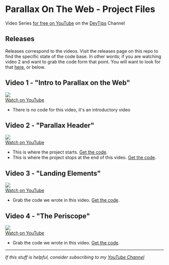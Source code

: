 # Parallax On The Web - Project Files

Video Series [ for free on YouTube](https://www.youtube.com/playlist?list=PLqGj3iMvMa4IyCbhul-PdeiDqmh4ooJzk) on the [DevTips](https://www.youtube.com/user/DevTipsForDesigners) Channel

## Releases

Releases correspond to the videos. Visit the releases page on this repo to find the specific state of the code base. In other words; if you are watching video 2 and want to grab the code form that point. You will want to look for that [here](https://github.com/DevTips/Parallax-on-the-Web-DevTips-/releases), or below.

## Video 1 - "Intro to Parallax on the Web"

<a href="https://youtu.be/STwoa-9jxi0"><img src="https://i.ytimg.com/vi/STwoa-9jxi0/mqdefault.jpg"><br>Watch on YouTube</a>

- There is no code for this video, it's an introductory video



## Video 2 - "Parallax Header"

<a href="https://youtu.be/WTZpNAbz3jg"><img src="https://i.ytimg.com/vi/WTZpNAbz3jg/mqdefault.jpg"><br>Watch on YouTube</a>

- This is where the project starts. [Get the code](https://github.com/DevTips/Parallax-on-the-Web-DevTips-/releases/tag/v0.0).
- This is where the project stops at the end of this video. [Get the code](https://github.com/DevTips/Parallax-on-the-Web-DevTips-/releases/tag/v0.1).



## Video 3 - "Landing Elements"

<a href="https://youtu.be/-iOdDz2LnEk"><img src="https://i.ytimg.com/vi/-iOdDz2LnEk/mqdefault.jpg"><br>Watch on YouTube</a>

- Grab the code we wrote in this video. [Get the code](https://github.com/DevTips/Parallax-on-the-Web-DevTips-/releases/tag/v0.2).



## Video 4 - "The Periscope"

<a href="https://youtu.be/uYPdA_SFSDw"><img src="https://i.ytimg.com/vi/uYPdA_SFSDw/mqdefault.jpg"><br>Watch on YouTube</a>

- Grab the code we wrote in this video. [Get the code](https://github.com/DevTips/Parallax-on-the-Web-DevTips-/releases/tag/v0.3).


---


_If this stuff is helpful, consider subscribing to my [YouTube Channel](https://www.youtube.com/user/DevTipsForDesigners)_
